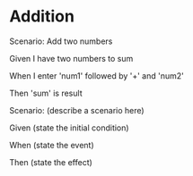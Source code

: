 # Addition

Scenario: Add two numbers
  
  Given I have two numbers to sum

  When I enter 'num1' followed by '+' and 'num2'
  
  Then 'sum' is result

Scenario: (describe a scenario here)
  
  Given (state the initial condition)
  
  When (state the event)
  
  Then (state the effect)
